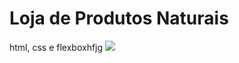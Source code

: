 # Loja de Produtos Naturais

html, css e flexboxhfjg
<img src="https://github.com/dieegobs/loja-de-produtos-naturais/blob/main/images/Site.png?raw=true"/>
